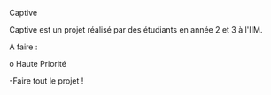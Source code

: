 Captive

Captive est un projet réalisé par des étudiants en année 2 et 3 à l'IIM.

A faire :

o Haute Priorité

-Faire tout le projet !
